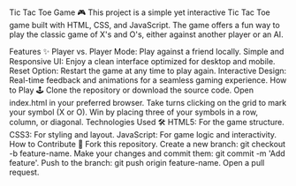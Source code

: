 Tic Tac Toe Game 🎮
This project is a simple yet interactive Tic Tac Toe game built with HTML, CSS, and JavaScript. The game offers a fun way to play the classic game of X's and O's, either against another player or an AI.

Features ✨
Player vs. Player Mode: Play against a friend locally.
Simple and Responsive UI: Enjoy a clean interface optimized for desktop and mobile.
Reset Option: Restart the game at any time to play again.
Interactive Design: Real-time feedback and animations for a seamless gaming experience.
How to Play 🕹️
Clone the repository or download the source code.
Open index.html in your preferred browser.
Take turns clicking on the grid to mark your symbol (X or O).
Win by placing three of your symbols in a row, column, or diagonal.
Technologies Used 🛠️
HTML5: For the game structure.
CSS3: For styling and layout.
JavaScript: For game logic and interactivity.
How to Contribute 🤝
Fork this repository.
Create a new branch: git checkout -b feature-name.
Make your changes and commit them: git commit -m 'Add feature'.
Push to the branch: git push origin feature-name.
Open a pull request.
